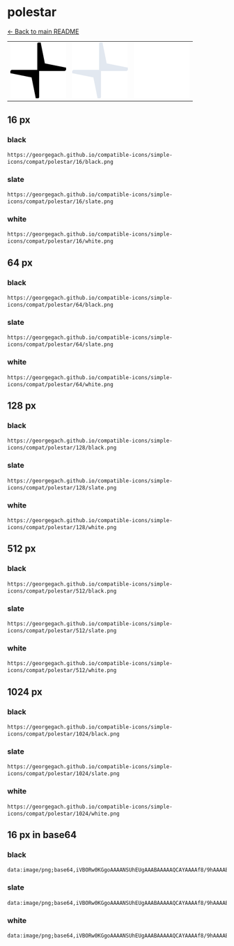 # polestar

[← Back to main README](../../README.md)

<table><tr>
  <td><img src="./128/black.png" width="128" alt="polestar black icon" /></td>
  <td><img src="./128/slate.png" width="128" alt="polestar slate icon" /></td>
  <td><img src="./128/white.png" width="128" alt="polestar white icon" /></td>
</tr></table>

## 16 px

### black
```
https://georgegach.github.io/compatible-icons/simple-icons/compat/polestar/16/black.png
```

### slate
```
https://georgegach.github.io/compatible-icons/simple-icons/compat/polestar/16/slate.png
```

### white
```
https://georgegach.github.io/compatible-icons/simple-icons/compat/polestar/16/white.png
```

## 64 px

### black
```
https://georgegach.github.io/compatible-icons/simple-icons/compat/polestar/64/black.png
```

### slate
```
https://georgegach.github.io/compatible-icons/simple-icons/compat/polestar/64/slate.png
```

### white
```
https://georgegach.github.io/compatible-icons/simple-icons/compat/polestar/64/white.png
```

## 128 px

### black
```
https://georgegach.github.io/compatible-icons/simple-icons/compat/polestar/128/black.png
```

### slate
```
https://georgegach.github.io/compatible-icons/simple-icons/compat/polestar/128/slate.png
```

### white
```
https://georgegach.github.io/compatible-icons/simple-icons/compat/polestar/128/white.png
```

## 512 px

### black
```
https://georgegach.github.io/compatible-icons/simple-icons/compat/polestar/512/black.png
```

### slate
```
https://georgegach.github.io/compatible-icons/simple-icons/compat/polestar/512/slate.png
```

### white
```
https://georgegach.github.io/compatible-icons/simple-icons/compat/polestar/512/white.png
```

## 1024 px

### black
```
https://georgegach.github.io/compatible-icons/simple-icons/compat/polestar/1024/black.png
```

### slate
```
https://georgegach.github.io/compatible-icons/simple-icons/compat/polestar/1024/slate.png
```

### white
```
https://georgegach.github.io/compatible-icons/simple-icons/compat/polestar/1024/white.png
```

## 16 px in base64

### black
```
data:image/png;base64,iVBORw0KGgoAAAANSUhEUgAAABAAAAAQCAYAAAAf8/9hAAAABmJLR0QA/wD/AP+gvaeTAAAAvElEQVQ4jaXRvWoCQRiF4WfF31oiRNBLsIpdsAgk95P7yA2lsRA7rcROkKCFIqQUjQlo4UCw2FnZ/eAUwznzDt8Z4jPAVyxQygDU0EE9LwB+0SsCKLmukhvwh5cigDO6aWb5DgC0scA3JvjEFNskmGktP+MDp3BOQrYRtEuww4Nr24egc7hQxTvGKQ8cy2jhEU94Qx/NoBo2WN656s3MscdrLBT7hVWGnwkYFgWM/JeZCzBDpQjgiDV+YoALaP0gOA9dZ1YAAAAASUVORK5CYII=
```

### slate
```
data:image/png;base64,iVBORw0KGgoAAAANSUhEUgAAABAAAAAQCAYAAAAf8/9hAAAABmJLR0QA/wD/AP+gvaeTAAABE0lEQVQ4jaXRsUrDUBQG4P+/TdsURISiYkElL+Ckm3QQdPZVfA9fSAQHcdNBxM2hbQoaDWIqlMa2Ob+DGXRILOlZLtzz83HvOUBJhc8f3cFL0i/LuLKmamyS2u715FcC8sjM8z/3lgDk5NitDBCYA3a0xAsgiDtFTW8BAJB1wmj0ROIdwq2BF+bcXbCxEjGM446sXjBlHVLuHLBpfkGAPqSWwBYc3zxkjXtC6wJmgCaEm4AQAMDQkLMzgDd/XPLncNOUANCPx1vMsn0HnYA4kNCGrE2yacTp7uba5UJf/V1hNHocRsl48Jocl+WKt0CFpv+3VBgwwxXJ6kANvAbyYVYB5unqA2D1ykAQMJU4ZKavMuAbIi9op0Y1wccAAAAASUVORK5CYII=
```

### white
```
data:image/png;base64,iVBORw0KGgoAAAANSUhEUgAAABAAAAAQCAYAAAAf8/9hAAAABmJLR0QA/wD/AP+gvaeTAAAAzElEQVQ4jaXRPUpDURTE8d8J0WgtCgZ0CVbaSQpB9+M+3JCNhdiZSuwEES2UgKUYP2AsfJAqLyHvwBSXmfs/3Lm0TJJRkqe2TK/NxAB7STZWBcAPDroAehh1AfzipAsg2J9n9pcAwDDJA95xi0uMq+qtkgwxr+VjXOC7OVeT3Ww0qSQTbPtv+7NRmgvrOMfNnAXTflXtJNnFIc5whK1GA7xW1eOST51NkvskH0lO23Jtv/C8wF8IuOoKuDYrcyXAHdZWBlTVFC/4agP8AcMzPiYYTSXNAAAAAElFTkSuQmCC
```

